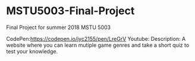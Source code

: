 # MSTU5003-Final-Project
Final Project for summer 2018 MSTU 5003

CodePen:https://codepen.io/jyc2155/pen/LreGrV
Youtube:
Description: A website where you can learn mutiple game genres and take a short quiz to test your knowledge. 
